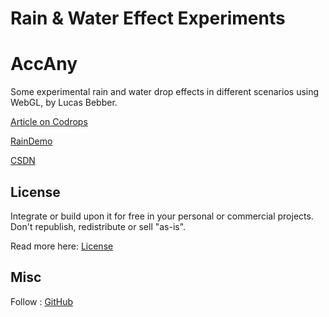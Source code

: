 
# Rain & Water Effect Experiments
# AccAny
Some experimental rain and water drop effects in different scenarios using WebGL, by Lucas Bebber.

[Article on Codrops](http://tympanus.net/codrops/?p=25417)

[RainDemo](http://tympanus.net/Development/RainEffect/)

[CSDN](https://blog.csdn.net/qq_41308254)
## License

Integrate or build upon it for free in your personal or commercial projects. Don't republish, redistribute or sell "as-is". 

Read more here: [License](http://tympanus.net/codrops/licensing/)

## Misc

Follow : [GitHub](https://github.com/AccAny)
